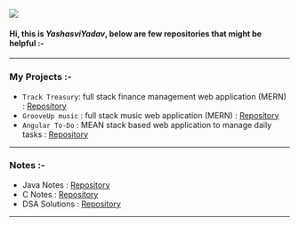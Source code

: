 
![](https://komarev.com/ghpvc/?username=yashasviyadav1)

#### Hi, this is $Yashasvi Yadav$, below are few repositories that might be helpful :-  
---
### My Projects :- 
- `Track Treasury`: full stack finance management web application (MERN) : [Repository](https://github.com/yashasviyadav1/track-treasury) 
- `GrooveUp music` : full stack music web application (MERN) : [Repository](https://github.com/yashasviyadav1/grooveup-music)
- `Angular To-Do` : MEAN stack based web application to manage daily tasks : [Repository](https://github.com/yashasviyadav1/angular-task-manager)

---
### Notes :-
- Java Notes : [Repository](https://github.com/yashasviyadav1/java-notes)
- C Notes : [Repository](https://github.com/yashasvi242/4th-Sem-C-Codes)
- DSA Solutions : [Repository](https://github.com/yashasviyadav1/DSA-Questions)

<!--
Below are a few Repositories links that might be helpful for you :- 

- Learn to Search and Sort : [Repo Link](https://github.com/yashasviyadav1/Searching-Sorting)
- Learn about Graphs : [Repo Link](https://github.com/yashasviyadav1/Graphs)
- My Solutions to some DSA questions : [Repo Link](https://github.com/yashasviyadav1/DSA-Questions)
- My LinkTree (to my music) : [Repo Link](https://github.com/yashasviyadav1/linktree)

College Related repositories 
- Learn Java : [Repo Link](https://github.com/yashasvi242/4th-Sem-Java-Codes)
- Learn C : [Repo Link](https://github.com/yashasvi242/4th-Sem-C-Codes)
  -->

--------
<!---
yashasviyadav1/yashasviyadav1 is a ✨ special ✨ repository because its `README.md` (this file) appears on your GitHub profile.
You can click the Preview link to take a look at your changes.
--->
